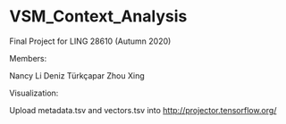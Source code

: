 # VSM_Context_Analysis


Final Project for LING 28610 (Autumn 2020)

Members:

Nancy Li
Deniz Türkçapar
Zhou Xing



Visualization:

Upload metadata.tsv and vectors.tsv into http://projector.tensorflow.org/
